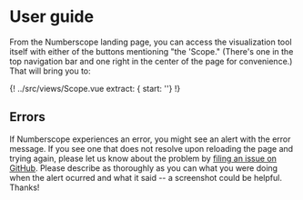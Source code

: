 # User guide

From the Numberscope landing page, you can access the visualization tool
itself with either of the buttons mentioning "the 'Scope." (There's one in the
top navigation bar and one right in the center of the page for convenience.)
That will bring you to:

{! ../src/views/Scope.vue extract: { start: '<!-- md', stop: '^\s*-->'} !}

## Errors

If Numberscope experiences an error, you might see an alert with the error
message. If you see one that does not resolve upon reloading the page and
trying again, please let us know about the problem by
[filing an issue on GitHub](https://github.com/numberscope/frontscope/issues/new).
Please describe as thoroughly as you can what you were doing when the alert
ocurred and what it said -- a screenshot could be helpful. Thanks!
